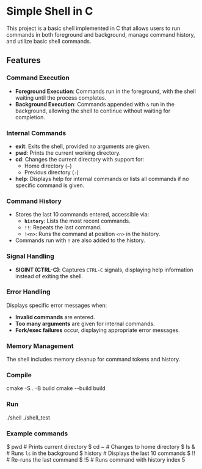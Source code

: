 # Simple Shell in C

This project is a basic shell implemented in C that allows users to run commands in both foreground and background, manage command history, and utilize basic shell commands.

## Features

### Command Execution
- **Foreground Execution**: Commands run in the foreground, with the shell waiting until the process completes.
- **Background Execution**: Commands appended with `&` run in the background, allowing the shell to continue without waiting for completion.

### Internal Commands
- **exit**: Exits the shell, provided no arguments are given.
- **pwd**: Prints the current working directory.
- **cd**: Changes the current directory with support for:
  - Home directory (`~`)
  - Previous directory (`-`)
- **help**: Displays help for internal commands or lists all commands if no specific command is given.

### Command History
- Stores the last 10 commands entered, accessible via:
  - **`history`**: Lists the most recent commands.
  - **`!!`**: Repeats the last command.
  - **`!<n>`**: Runs the command at position `<n>` in the history.
- Commands run with `!` are also added to the history.

### Signal Handling
- **SIGINT (CTRL-C)**: Captures `CTRL-C` signals, displaying help information instead of exiting the shell.

### Error Handling
Displays specific error messages when:
- **Invalid commands** are entered.
- **Too many arguments** are given for internal commands.
- **Fork/exec failures** occur, displaying appropriate error messages.

### Memory Management
The shell includes memory cleanup for command tokens and history.

### Compile

cmake -S . -B build
cmake --build build

### Run
./shell
./shell_test


### Example commands
$ pwd               # Prints current directory
$ cd ~              # Changes to home directory
$ ls &              # Runs `ls` in the background
$ history           # Displays the last 10 commands
$ !!                # Re-runs the last command
$ !5                # Runs command with history index 5

